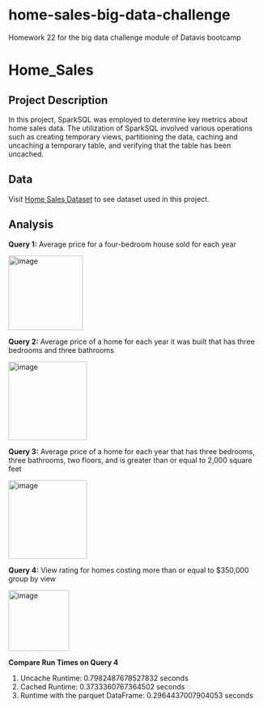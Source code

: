 # home-sales-big-data-challenge
Homework 22 for the big data challenge module of Datavis bootcamp

# Home_Sales

## Project Description
In this project, SparkSQL was employed to determine key metrics about home sales data. The utilization of SparkSQL involved various operations such as creating temporary views, partitioning the data, caching and uncaching a temporary table, and verifying that the table has been uncached.

## Data
Visit [Home Sales Dataset](https://2u-data-curriculum-team.s3.amazonaws.com/dataviz-classroom/v1.2/22-big-data/home_sales_revised.csv) to see dataset used in this project. 

## Analysis
**Query 1:** Average price for a four-bedroom house sold for each year

  <img width="147" alt="image" src="https://github.com/priyajainnyc/home-sales-big-data-challenge/assets/124069684/aaec30fa-0d4c-475b-a7ce-61741aaf1fa4">

**Query 2:** Average price of a home for each year it was built that has three bedrooms and three bathrooms 
 
  <img width="155" alt="image" src="https://github.com/priyajainnyc/home-sales-big-data-challenge/assets/124069684/37d22975-b6e5-409a-a2db-4a9725912a4f">

**Query 3:** Average price of a home for each year that has three bedrooms, three bathrooms, two floors, and is greater than or equal to 2,000 square feet

  <img width="155" alt="image" src="https://github.com/priyajainnyc/home-sales-big-data-challenge/assets/124069684/ddd79553-844f-4e18-a8ec-de33712194b6">

**Query 4:** View rating for homes costing more than or equal to $350,000 group by view
 
  <img width="120" alt="image" src="https://github.com/priyajainnyc/home-sales-big-data-challenge/assets/124069684/98e2470a-4304-45f1-a1ee-8dddf8320def">

**Compare Run Times on Query 4**
1. Uncache Runtime: 0.7982487678527832 seconds
2. Cached Runtime: 0.3733360767364502 seconds
3. Runtime with the parquet DataFrame: 0.2964437007904053 seconds
